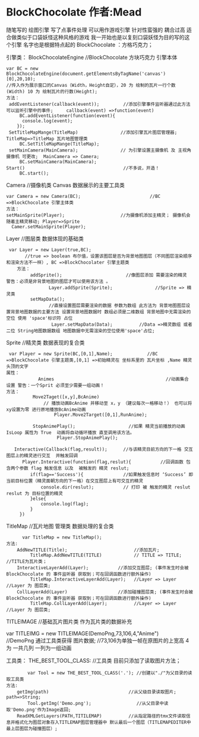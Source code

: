 # BlockChocolate 作者:Mead
随笔写的 绘图引擎         写了点事件处理 可以用作游戏引擎 针对性蛮强的 耦合过高  适合做类似于口袋妖怪这种风格的游戏 我一开始也是以复刻口袋妖怪为目的写的这个引擎   名字也是根据特点起的 BlockChocolate ：方格巧克力；


引擎类：
BlockChocolateEngine                               //BlockChocolate 方块巧克力 引擎本体
 
    var BC = new BlockChocolateEngine(document.getElementsByTagName('canvas')[0],20,10); 
    //传入作为展示窗口的Canvas（Width，Height自定），20 为 绘制的瓦片一行个数(Width) 10 为 绘制瓦片的行数(Height);
    方法：
     addEventListener(callback(event));         //添加引擎事件监听器通过此方法可以监听引擎中的事件;     callback(event) =>function(event)
         BC.addEventListener(function(event){
          console.log(event);
        });
     SetTitleMapMange(TitleMap)                //添加引擎瓦片图层管理器;       TitleMap=>TitleMap 瓦片地图管理类
         BC.SetTitleMapMange(TitleMap);
     setMainCamera(MainCamera);                // 为引擎设置主摄像机 及 主视角摄像机 可更改;  MainCamera => Camera;
         BC.setMainCamera(MainCamera);
    Start()                                     //不多说，开造！
         BC.start();
Camera                                             //摄像机类 Canvas 数据展示的主要工具类 

    var Camera = new Camera(BC);                          //BC =>BlockChocolate 引擎主体类
    方法：
    setMainSprite(Player);                     //为摄像机添加主精灵； 摄像机会随着主精灵移动; Player=>Sprite
      Camer.setMainSprite(Player);

Layer                                           //图层类 数据体现的基础类

     var Layer = new Layer(true,BC);  
           //true => boolean 布尔值，设置该图层是否为背景地图图层（不同图层渲染顺序和渲染方法不一样）, BC =>BlockChocolater 引擎主题类 
        方法：
             addSprite();                        //像图层添加 需要渲染的精灵 警告：必须是非背景地图的图层才可以使用该方法 。
                    Layer.addSprite(Sprite);                //Sprite => 精灵类
             setMapData();                      
                    //直接设置图层需要渲染的数据 参数为数组 此方法为 背景地图图层设置背景地图数据的主要方法 设置背景地图数据时 数组必须是二维数组 背景地图中无需渲染的 空位 使用 'space'标识符 占位    
                     Layer.setMapData(Data);          //Data =>精灵数组 或者二位 String地图数据数组 地图数据中无需渲染的空位使用'space'占位;                                
Sprite                                            //精灵类 数据表现的复合类
  
     var Player = new Sprite(BC,[0,1],Name);             //BC =>BlockChocolate 引擎主题类,[0,1] =>初始精灵在 坐标系里的 瓦片坐标 ,Name 精灵头顶的文字
    属性：
                Animes                                          //动画集合 设置 警告：一个Sprit 必须至少需要一组动画！
    方法：
              Move2Taget([x,y],BcAnime)       
                  // 播放动画BcAnime 并移动至 x，y （建议每次一格移动！） 也可以将xy设置为零 进行原地播放BcAnime动画  
                      Player.Move2Target([0,1],RunAnime);

              StopAnimePlay();                    //如果 精灵当前播放的动画IsLoop 属性为 True  动画将自动循环播放 直至调用该方法。
                       Player.StopAnimePlay();

       Interactive(Callback(flag,result));      //与该精灵目前方向的下一格 交互图层上的精灵进行交互  并触发回调
          Player.Interactive(function(flag,reslut){           //回调函数 包含两个参数 flag 触发信息 以及  被触发的 精灵 reslut;
             if(flag=='Success'){               //如果触发信息时 ‘Success’ 即 当前目标位置（精灵面朝方向的下一格）在交互图层上有可交互的精灵
                 console.dir(reslut);           // 打印 被 触发的精灵 reslut              reslut 为 目标位置的精灵
             }else{
                 console.log(flag);
             }
         })
        
TitleMap                                            //瓦片地图 管理类   数据处理的复合类
   
          var TitleMap = new TitleMap();
    方法: 
        AddNewTITLE(Title);                         //添加瓦片;
             TitleMap.AddNewTITLE(TITLE)            // TITLE => TITLE; //TITLE为瓦片类；
        InteractiveLayerAdd(Layer);           //添加交互图层; (事件发生时会被 BlockChocolate 的 事件监听器 获取到；可在回调函数进行额外操作)
             TitleMap.InteractiveLayerAdd(Layer);   //Layer => Layer    //Layer 为 图层类;
        CollLayerAdd(Layer)                   //添加碰撞图层类; (事件发生时会被 BlockChocolate 的 事件监听器 获取到；可在回调函数进行额外操作)
             TitleMap.CollLayerAdd(Layer);          //Layer => Layer    //Layer 为 图层类;

TITLEIMAGE                                           //基础瓦片图片类 作为瓦片类的数据补充
   
   var TITLEIMG = new TITLEIMAGE(DemoPng,73,106,4,"Anime")          
       //DemoPng 通过工具类获得 图片数据;
       //73,106为单独一帧在原图片的上宽高 4 为 一共几列  一列为一组动画


工具类：
THE_BEST_TOOL_CLASS:                               //工具类 目前只添加了读取图片方法；

            var Tool = new THE_BEST_TOOL_CLASS('.'); //创建以"./"为父目录的读取工具类
    方法:
        getImg(path)                              //从父级目录读取图片;   path=>String;     
            Tool.getImg('Demo.png');                 //从父目录中读取'Demo.png'作为Image返回;     
        ReadXMLGetLayers(PATH,TITILEMAP)          //从指定路径的tmx文件读取信息并格式化为图层对象存入TITLEMAP图层管理器中 默认最后一个图层（TITLEMAPEDITER中最上层图层为碰撞图层）;